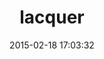 ---
layout: post
title:  "lacquer"
repo:   "russ/lacquer"
date:   2015-02-18 17:03:32
gemurl: http://github.com/russ/lacquer
---